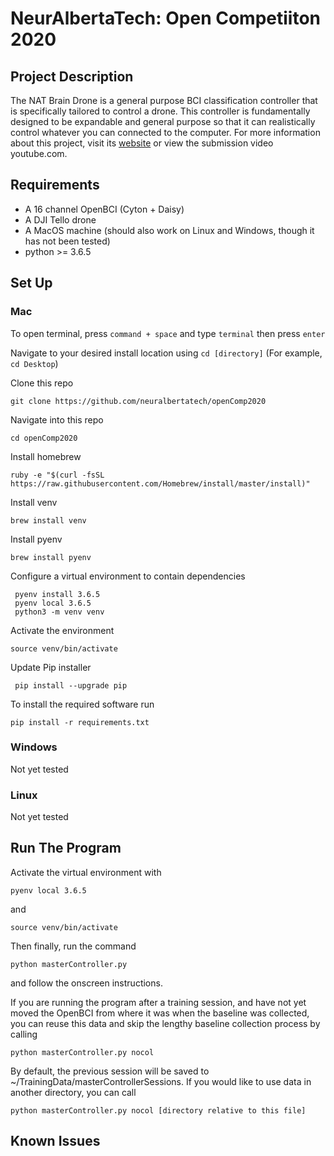 # NeurAlbertaTech: Open Competiiton 2020

## Project Description
The NAT Brain Drone is a general purpose BCI classification controller that is specifically tailored to control a drone. This controller is fundamentally designed to be expandable and general purpose so that it can realistically control whatever you can connected to the computer. For more information about this project, visit its [website](http://natuab.ca/drone "NeurAlbertaTech Website") or view the submission video youtube.com.

## Requirements
* A 16 channel OpenBCI (Cyton + Daisy)
* A DJI Tello drone
* A MacOS machine (should also work on Linux and Windows, though it has not been tested)
* python >= 3.6.5

## Set Up
### Mac
To open terminal, press ` command + space ` and type ` terminal ` then press ` enter `

Navigate to your desired install location using
` cd [directory] ` (For example, ` cd Desktop `)

Clone this repo

` git clone https://github.com/neuralbertatech/openComp2020 `

Navigate into this repo

` cd openComp2020 `

Install homebrew

 ` ruby -e "$(curl -fsSL https://raw.githubusercontent.com/Homebrew/install/master/install)" `

Install venv

 ` brew install venv `

Install pyenv

 ` brew install pyenv `

Configure a virtual environment to contain dependencies

```
 pyenv install 3.6.5
 pyenv local 3.6.5
 python3 -m venv venv
```

Activate the environment

` source venv/bin/activate `

Update Pip installer

` pip install --upgrade pip`

To install the required software run

` pip install -r requirements.txt `

### Windows
Not yet tested

### Linux
Not yet tested


## Run The Program
Activate the virtual environment with

` pyenv local 3.6.5 `

and

` source venv/bin/activate `


Then finally, run the command

` python masterController.py `

and follow the onscreen instructions.

If you are running the program after a training session, and have not yet moved the OpenBCI from where it was when the baseline was collected, you can reuse this data and skip the lengthy baseline collection process by calling

` python masterController.py nocol `

By default, the previous session will be saved to ~/TrainingData/masterControllerSessions. If you would like to use data in another directory, you can call

` python masterController.py nocol [directory relative to this file] `


## Known Issues
